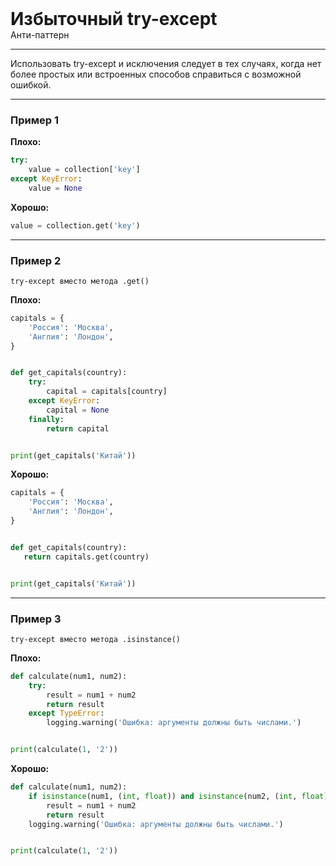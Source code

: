 
<div class="sticky-header">
  <div>
    <h1 style="margin: 0;">Избыточный try-except</h1>
    <p style="margin: 0;">Анти-паттерн</p>
  </div>
</div>

***

Использовать try-except и исключения следует в тех случаях, когда нет более простых или встроенных способов справиться с возможной ошибкой.

***

### Пример 1

**Плохо:**
```python
try:
    value = collection['key']
except KeyError:
    value = None
```
**Хорошо:**
```python
value = collection.get('key')
```
***

### Пример 2

`try-except вместо метода .get()`

**Плохо:**
```python
capitals = {
    'Россия': 'Москва',
    'Англия': 'Лондон',
}


def get_capitals(country):
    try:
        capital = capitals[country]
    except KeyError:
        capital = None
    finally:
        return capital


print(get_capitals('Китай'))
```
**Хорошо:**
```python
capitals = {
    'Россия': 'Москва',
    'Англия': 'Лондон',
}


def get_capitals(country):
   return capitals.get(country)


print(get_capitals('Китай'))
```
***

### Пример 3

`try-except вместо метода .isinstance()`

**Плохо:**
```python
def calculate(num1, num2):
    try:
        result = num1 + num2
        return result
    except TypeError:
        logging.warning('Ошибка: аргументы должны быть числами.')


print(calculate(1, '2'))
```
**Хорошо:**
```python
def calculate(num1, num2):
    if isinstance(num1, (int, float)) and isinstance(num2, (int, float)):
        result = num1 + num2
        return result
    logging.warning('Ошибка: аргументы должны быть числами.')


print(calculate(1, '2'))
```

